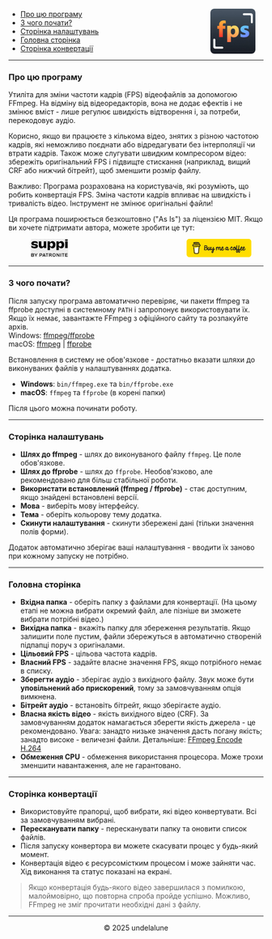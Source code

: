 <img src="logo.png" style="border-radius: 8px; margin-right:16px; margin-top:12px; height: 89px;" align="right" alt="Free FPS Logo" />

- [Про цю програму](#about-this-tool)
- [З чого почати?](#how-to-start)
- [Сторінка налаштувань](#settings-page)
- [Головна сторінка](#main-page)
- [Сторінка конвертації](#processing-page)

---

<a id="about-this-tool"></a>
### Про цю програму

Утиліта для зміни частоти кадрів (FPS) відеофайлів за допомогою FFmpeg. На відміну від відеоредакторів, вона не додає ефектів і не змінює вміст - лише регулює швидкість відтворення і, за потреби, перекодовує аудіо.

Корисно, якщо ви працюєте з кількома відео, знятих з різною частотою кадрів, які неможливо поєднати або відредагувати без інтерполяції чи втрати кадрів.
Також може слугувати швидким компресором відео: збережіть оригінальний FPS і підвищте стискання (наприклад, вищий CRF або нижчий бітрейт), щоб зменшити розмір файлу.

Важливо:
Програма розрахована на користувачів, які розуміють, що робить конвертація FPS. Зміна частоти кадрів впливає на швидкість і тривалість відео. Інструмент не змінює оригінальні файли!

Ця програма поширюється безкоштовно ("As Is") за ліцензією MIT.
Якщо ви хочете підтримати автора, можете зробити це тут:

<a href="https://buymeacoffee.com/undelalune" target="_blank" rel="noopener" title="Go to buymeacoffee.com">
<img src="bmc-logo.svg" style="float: right; margin-right:24px; height: 36px; " alt="bmc Logo" />
</a>

<a href="https://suppi.pl/undelalune" target="_blank" rel="noopener" title="Go to suppi.pl">
<img src="suppi-logo.svg" style="margin-left:44px; height: 36px; " alt="suppi Logo" />
</a>

<br>

---

<a id="how-to-start"></a>
### З чого почати?

Після запуску програма автоматично перевіряє, чи пакети ffmpeg та ffprobe доступні в системному `PATH` і запропонує використовувати їх.
Якщо їх немає, завантажте FFmpeg з офіційного сайту та розпакуйте архів.<br>
Windows: <a href="https://www.gyan.dev/ffmpeg/builds/ffmpeg-release-essentials.zip" target="_blank" rel="noopener" title="Download ffmpeg/ffprobe archive">ffmpeg/ffprobe</a><br>
macOS: <a href="https://evermeet.cx/ffmpeg/ffmpeg-8.0.zip" target="_blank" rel="noopener" title="Download ffmpeg">ffmpeg</a> |
<a href="https://evermeet.cx/ffmpeg/ffprobe-8.0.zip" target="_blank" rel="noopener" title="Download ffprobe archive">ffprobe</a>

Встановлення в систему не обов'язкове - достатньо вказати шляхи до виконуваних файлів у налаштуваннях додатка.

- **Windows**: `bin/ffmpeg.exe` та `bin/ffprobe.exe`
- **macOS**: `ffmpeg` та `ffprobe` (в корені папки)

Після цього можна починати роботу.

---

<a id="settings-page"></a>
### Сторінка налаштувань

- **Шлях до ffmpeg** - шлях до виконуваного файлу `ffmpeg`. Це поле обов'язкове.
- **Шлях до ffprobe** - шлях до `ffprobe`. Необов'язково, але рекомендовано для більш стабільної роботи.
- **Використати встановлений (ffmpeg / ffprobe)** - стає доступним, якщо знайдені встановлені версії.
- **Мова** - виберіть мову інтерфейсу.
- **Тема** - оберіть кольорову тему додатка.
- **Скинути налаштування** - скинути збережені дані (тільки значення полів форми).

Додаток автоматично зберігає ваші налаштування - вводити їх заново при кожному запуску не потрібно.

---

<a id="main-page"></a>
### Головна сторінка

- **Вхідна папка** - оберіть папку з файлами для конвертації. (На цьому етапі не можна вибрати окремий файл, але пізніше ви зможете вибрати потрібні відео.)
- **Вихідна папка** - вкажіть папку для збереження результатів. Якщо залишити поле пустим, файли збережуться в автоматично створеній підпапці поруч з оригіналами.
- **Цільовий FPS** - цільова частота кадрів.
- **Власний FPS** - задайте власне значення FPS, якщо потрібного немає в списку.
- **Зберегти аудіо** - зберігає аудіо з вихідного файлу. Звук може бути **уповільнений або прискорений**, тому за замовчуванням опція вимкнена.
- **Бітрейт аудіо** - встановіть бітрейт, якщо зберігаєте аудіо.
- **Власна якість відео** - якість вихідного відео (CRF). За замовчуванням додаток намагається зберегти якість джерела - це рекомендовано.
  Увага: занадто низьке значення дасть погану якість; занадто високе - величезні файли. Детальніше: [FFmpeg Encode H.264](https://trac.ffmpeg.org/wiki/Encode/H.264)
- **Обмеження CPU** - обмеження використання процесора. Може трохи зменшити навантаження, але не гарантовано.

---

<a id="processing-page"></a>
### Сторінка конвертації

- Використовуйте прапорці, щоб вибрати, які відео конвертувати. Всі за замовчуванням вибрані.
- **Пересканувати папку** - пересканувати папку та оновити список файлів.
- Після запуску конвертора ви можете скасувати процес у будь-який момент.
- Конвертація відео є ресурсомістким процесом і може зайняти час. Хід виконання та статус показані на екрані.

> Якщо конвертація будь-якого відео завершилася з помилкою, малоймовірно, що повторна спроба пройде успішно.
> Можливо, FFmpeg не зміг прочитати необхідні дані з файлу.

---

<p style="text-align:center;">© 2025 undelalune</p>
